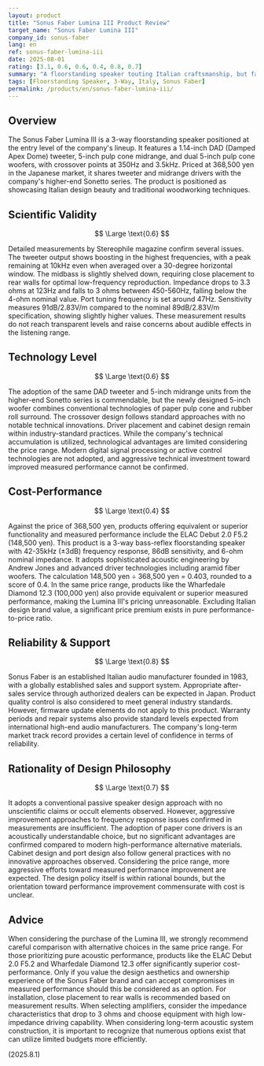 ```yaml
---
layout: product
title: "Sonus Faber Lumina III Product Review"
target_name: "Sonus Faber Lumina III"
company_id: sonus-faber
lang: en
ref: sonus-faber-lumina-iii
date: 2025-08-01
rating: [3.1, 0.6, 0.6, 0.4, 0.8, 0.7]
summary: "A floorstanding speaker touting Italian craftsmanship, but facing challenges in the relationship between measured performance and price"
tags: [Floorstanding Speaker, 3-Way, Italy, Sonus Faber]
permalink: /products/en/sonus-faber-lumina-iii/
---
```


## Overview

The Sonus Faber Lumina III is a 3-way floorstanding speaker positioned at the entry level of the company's lineup. It features a 1.14-inch DAD (Damped Apex Dome) tweeter, 5-inch pulp cone midrange, and dual 5-inch pulp cone woofers, with crossover points at 350Hz and 3.5kHz. Priced at 368,500 yen in the Japanese market, it shares tweeter and midrange drivers with the company's higher-end Sonetto series. The product is positioned as showcasing Italian design beauty and traditional woodworking techniques.

## Scientific Validity

$$ \Large \text{0.6} $$

Detailed measurements by Stereophile magazine confirm several issues. The tweeter output shows boosting in the highest frequencies, with a peak remaining at 10kHz even when averaged over a 30-degree horizontal window. The midbass is slightly shelved down, requiring close placement to rear walls for optimal low-frequency reproduction. Impedance drops to 3.3 ohms at 123Hz and falls to 3 ohms between 450-560Hz, falling below the 4-ohm nominal value. Port tuning frequency is set around 47Hz. Sensitivity measures 91dB/2.83V/m compared to the nominal 89dB/2.83V/m specification, showing slightly higher values. These measurement results do not reach transparent levels and raise concerns about audible effects in the listening range.

## Technology Level

$$ \Large \text{0.6} $$

The adoption of the same DAD tweeter and 5-inch midrange units from the higher-end Sonetto series is commendable, but the newly designed 5-inch woofer combines conventional technologies of paper pulp cone and rubber roll surround. The crossover design follows standard approaches with no notable technical innovations. Driver placement and cabinet design remain within industry-standard practices. While the company's technical accumulation is utilized, technological advantages are limited considering the price range. Modern digital signal processing or active control technologies are not adopted, and aggressive technical investment toward improved measured performance cannot be confirmed.

## Cost-Performance

$$ \Large \text{0.4} $$

Against the price of 368,500 yen, products offering equivalent or superior functionality and measured performance include the ELAC Debut 2.0 F5.2 (148,500 yen). This product is a 3-way bass-reflex floorstanding speaker with 42-35kHz (±3dB) frequency response, 86dB sensitivity, and 6-ohm nominal impedance. It adopts sophisticated acoustic engineering by Andrew Jones and advanced driver technologies including aramid fiber woofers. The calculation 148,500 yen ÷ 368,500 yen = 0.403, rounded to a score of 0.4. In the same price range, products like the Wharfedale Diamond 12.3 (100,000 yen) also provide equivalent or superior measured performance, making the Lumina III's pricing unreasonable. Excluding Italian design brand value, a significant price premium exists in pure performance-to-price ratio.

## Reliability & Support

$$ \Large \text{0.8} $$

Sonus Faber is an established Italian audio manufacturer founded in 1983, with a globally established sales and support system. Appropriate after-sales service through authorized dealers can be expected in Japan. Product quality control is also considered to meet general industry standards. However, firmware update elements do not apply to this product. Warranty periods and repair systems also provide standard levels expected from international high-end audio manufacturers. The company's long-term market track record provides a certain level of confidence in terms of reliability.

## Rationality of Design Philosophy

$$ \Large \text{0.7} $$

It adopts a conventional passive speaker design approach with no unscientific claims or occult elements observed. However, aggressive improvement approaches to frequency response issues confirmed in measurements are insufficient. The adoption of paper cone drivers is an acoustically understandable choice, but no significant advantages are confirmed compared to modern high-performance alternative materials. Cabinet design and port design also follow general practices with no innovative approaches observed. Considering the price range, more aggressive efforts toward measured performance improvement are expected. The design policy itself is within rational bounds, but the orientation toward performance improvement commensurate with cost is unclear.

## Advice

When considering the purchase of the Lumina III, we strongly recommend careful comparison with alternative choices in the same price range. For those prioritizing pure acoustic performance, products like the ELAC Debut 2.0 F5.2 and Wharfedale Diamond 12.3 offer significantly superior cost-performance. Only if you value the design aesthetics and ownership experience of the Sonus Faber brand and can accept compromises in measured performance should this be considered as an option. For installation, close placement to rear walls is recommended based on measurement results. When selecting amplifiers, consider the impedance characteristics that drop to 3 ohms and choose equipment with high low-impedance driving capability. When considering long-term acoustic system construction, it is important to recognize that numerous options exist that can utilize limited budgets more efficiently.

(2025.8.1)
